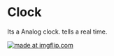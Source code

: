 # Clock
Its a Analog clock. tells a real time.

<a href="https://imgflip.com/gif/38071h"><img src="https://i.imgflip.com/38071h.gif" title="made at imgflip.com"/></a>
